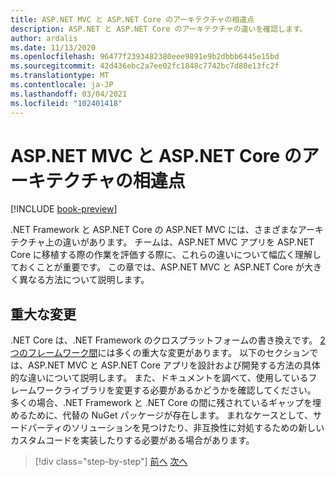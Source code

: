 ```yaml
---
title: ASP.NET MVC と ASP.NET Core のアーキテクチャの相違点
description: ASP.NET と ASP.NET Core のアーキテクチャの違いを確認します。
author: ardalis
ms.date: 11/13/2020
ms.openlocfilehash: 96477f2393482380eee9891e9b2dbbb6445e15bd
ms.sourcegitcommit: 42d436ebc2a7ee02fc1848c7742bc7d80e13fc2f
ms.translationtype: MT
ms.contentlocale: ja-JP
ms.lasthandoff: 03/04/2021
ms.locfileid: "102401418"
---
```

# <a name="architectural-differences-between-aspnet-mvc-and-aspnet-core"></a>ASP.NET MVC と ASP.NET Core のアーキテクチャの相違点

[!INCLUDE [book-preview](../../../includes/book-preview.md)]

.NET Framework と ASP.NET Core の ASP.NET MVC には、さまざまなアーキテクチャ上の違いがあります。 チームは、ASP.NET MVC アプリを ASP.NET Core に移植する際の作業を評価する際に、これらの違いについて幅広く理解しておくことが重要です。 この章では、ASP.NET MVC と ASP.NET Core が大きく異なる方法について説明します。

## <a name="breaking-changes"></a>重大な変更

.NET Core は、.NET Framework のクロスプラットフォームの書き換えです。 [2 つのフレームワーク間](../../core/compatibility/fx-core.md)には多くの重大な変更があります。 以下のセクションでは、ASP.NET MVC と ASP.NET Core アプリを設計および開発する方法の具体的な違いについて説明します。 また、ドキュメントを調べて、使用しているフレームワークライブラリを変更する必要があるかどうかを確認してください。 多くの場合、.NET Framework と .NET Core の間に残されているギャップを埋めるために、代替の NuGet パッケージが存在します。 まれなケースとして、サードパーティのソリューションを見つけたり、非互換性に対処するための新しいカスタムコードを実装したりする必要がある場合があります。

>[!div class="step-by-step"]
>[前へ](additional-migration-resources.md)
>[次へ](app-startup-differences.md)
